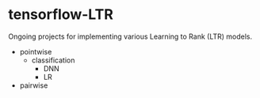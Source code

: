 # tensorflow-LTR

Ongoing projects for implementing various Learning to Rank (LTR) models.

- pointwise
    - classification
        - DNN
        - LR
- pairwise
